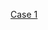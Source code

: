
[Case 1](https://github.com/cristianom-ciandt/Lessons-Learned/tree/master/Subjects/Service-Broker/Case1/)